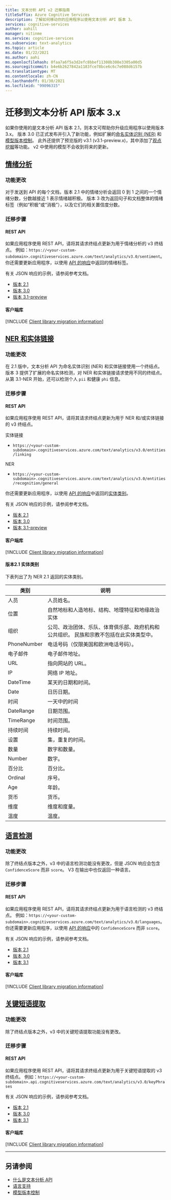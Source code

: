 ```yaml
---
title: 文本分析 API v2 迁移指南
titleSuffix: Azure Cognitive Services
description: 了解如何移动你的应用程序以使用文本分析 API 版本 3。
services: cognitive-services
author: aahill
manager: nitinme
ms.service: cognitive-services
ms.subservice: text-analytics
ms.topic: article
ms.date: 01/22/2021
ms.author: aahi
ms.openlocfilehash: 0faa7a6f5a3d2efc8bbef11308b308e3305a00d5
ms.sourcegitcommit: b4e6b2627842a1183fce78bce6c6c7e088d6157b
ms.translationtype: MT
ms.contentlocale: zh-CN
ms.lasthandoff: 01/30/2021
ms.locfileid: "99096315"
---
```

# <a name="migrate-to-version-3x-of-the-text-analytics-api"></a>迁移到文本分析 API 版本 3.x

如果你使用的是文本分析 API 版本 2.1，则本文可帮助你升级应用程序以使用版本 3.x。 版本 3.0 已正式发布并引入了新功能，例如扩展的[命名实体识别 (NER)](how-tos/text-analytics-how-to-entity-linking.md#named-entity-recognition-features-and-versions) 和[模型版本控制](concepts/model-versioning.md)。 此外还提供了预览版的 v3.1 (v3.1-preview.x)，其中添加了[观点挖掘](how-tos/text-analytics-how-to-sentiment-analysis.md#sentiment-analysis-versions-and-features)等功能。 v2 中使用的模型不会收到将来的更新。 

## <a name="sentiment-analysis"></a>[情绪分析](#tab/sentiment-analysis)

### <a name="feature-changes"></a>功能更改 

对于发送到 API 的每个文档，版本 2.1 中的情绪分析会返回 0 到 1 之间的一个情绪分数，分数越接近 1 表示情绪越积极。 版本 3 改为返回句子和文档整体的情绪标签（例如“积极”或“消极”），以及它们的相关置信度分数。 

### <a name="steps-to-migrate"></a>迁移步骤

#### <a name="rest-api"></a>REST API

如果应用程序使用 REST API，请将其请求终结点更新为用于情绪分析的 v3 终结点。 例如：`https://<your-custom-subdomain>.cognitiveservices.azure.com/text/analytics/v3.0/sentiment`。 你还需要更新应用程序，以使用 [API 的响应](how-tos/text-analytics-how-to-sentiment-analysis.md#view-the-results)中返回的情绪标签。 

有关 JSON 响应的示例，请参阅参考文档。
* [版本 2.1](https://westcentralus.dev.cognitive.microsoft.com/docs/services/TextAnalytics-v2-1/operations/56f30ceeeda5650db055a3c9)
* [版本 3.0](https://westus.dev.cognitive.microsoft.com/docs/services/TextAnalytics-v3-0/operations/Sentiment) 
* [版本 3.1-preview](https://westcentralus.dev.cognitive.microsoft.com/docs/services/TextAnalytics-v3-1-preview-3/operations/Sentiment)

#### <a name="client-libraries"></a>客户端库

[!INCLUDE [Client library migration information](includes/client-library-migration-section.md)]

## <a name="ner-and-entity-linking"></a>[NER 和实体链接](#tab/named-entity-recognition)

### <a name="feature-changes"></a>功能更改

在 2.1 版中，文本分析 API 为命名实体识别 (NER) 和实体链接使用一个终结点。 版本 3 提供了扩展的命名实体检测，对 NER 和实体链接请求使用不同的终结点。 从第 3.1-NER 开始，还可以检测个人 `pii` 和健康 `phi` 信息。 

### <a name="steps-to-migrate"></a>迁移步骤

#### <a name="rest-api"></a>REST API

如果应用程序使用 REST API，请将其请求终结点更新为用于 NER 和/或实体链接的 v3 终结点。

实体链接
* `https://<your-custom-subdomain>.cognitiveservices.azure.com/text/analytics/v3.0/entities/linking`

NER
* `https://<your-custom-subdomain>.cognitiveservices.azure.com/text/analytics/v3.0/entities/recognition/general`

你还需要更新应用程序，以使用 [API 的响应](how-tos/text-analytics-how-to-entity-linking.md#view-results)中返回的[实体类别](named-entity-types.md)。

有关 JSON 响应的示例，请参阅参考文档。
* [版本 2.1](https://westcentralus.dev.cognitive.microsoft.com/docs/services/TextAnalytics-v2-1/operations/5ac4251d5b4ccd1554da7634)
* [版本 3.0](https://westus.dev.cognitive.microsoft.com/docs/services/TextAnalytics-v3-0/operations/EntitiesRecognitionGeneral) 
* [版本 3.1-preview](https://westcentralus.dev.cognitive.microsoft.com/docs/services/TextAnalytics-v3-1-preview-3/operations/EntitiesRecognitionGeneral)

#### <a name="client-libraries"></a>客户端库

[!INCLUDE [Client library migration information](includes/client-library-migration-section.md)]

#### <a name="version-21-entity-categories"></a>版本2.1 实体类别

下表列出了为 NER 2.1 返回的实体类别。

| 类别   | 说明                          |
|------------|--------------------------------------|
| 人员   |   人员姓名。  |
|位置    | 自然地标和人造地标、结构、地理特征和地缘政治实体 |
|组织 | 公司、政治团体、乐队、体育俱乐部、政府机构和公共组织。 民族和宗教不包括在此实体类型中。 |
| PhoneNumber | 电话号码（仅限美国和欧洲电话号码）。 |
| 电子邮件 | 电子邮件地址。 |
| URL | 指向网站的 URL。 |
| IP | 网络 IP 地址。 |
| DateTime | 某天的日期和时间。| 
| Date | 日历日期。 |
| 时间 | 一天中的时间 |
| DateRange | 日期范围。 |
| TimeRange | 时间范围。 |
| 持续时间 | 持续时间。 |
| 设置 | 集，重复的时间。 |
| 数量 | 数字和数量。 |
| Number | 数字。 |
| 百分比 | 百分比。|
| Ordinal | 序号。 |
| Age | 年龄。 |
| 货币 | 货币。 |
| 维度 | 维度和度量。 |
| 温度 | 温度。 |

## <a name="language-detection"></a>[语言检测](#tab/language-detection)

### <a name="feature-changes"></a>功能更改 

除了终结点版本之外，v3 中的语言检测功能没有更改，但是 JSON 响应会包含 `ConfidenceScore` 而非 `score`。 V3 在输出中也仅返回一种语言。 

### <a name="steps-to-migrate"></a>迁移步骤

#### <a name="rest-api"></a>REST API

如果应用程序使用 REST API，请将其请求终结点更新为用于语言检测的 v3 终结点。 例如：`https://<your-custom-subdomain>.cognitiveservices.azure.com/text/analytics/v3.0/languages`。 你还需要更新应用程序，以使用 [API 的响应](how-tos/text-analytics-how-to-language-detection.md#step-3-view-the-results)中的 `ConfidenceScore` 而非 `score`。 

有关 JSON 响应的示例，请参阅参考文档。
* [版本 2.1](https://westcentralus.dev.cognitive.microsoft.com/docs/services/TextAnalytics-v2-1/operations/56f30ceeeda5650db055a3c7)
* [版本 3.0](https://westus.dev.cognitive.microsoft.com/docs/services/TextAnalytics-v3-0/operations/Languages) 
* [版本 3.1](https://westcentralus.dev.cognitive.microsoft.com/docs/services/TextAnalytics-v3-1-preview-3/operations/Languages)

#### <a name="client-libraries"></a>客户端库

[!INCLUDE [Client library migration information](includes/client-library-migration-section.md)]

## <a name="key-phrase-extraction"></a>[关键短语提取](#tab/key-phrase-extraction)

### <a name="feature-changes"></a>功能更改 

除了终结点版本之外，v3 中的关键短语提取功能没有更改。

### <a name="steps-to-migrate"></a>迁移步骤

#### <a name="rest-api"></a>REST API

如果应用程序使用 REST API，请将其请求终结点更新为用于关键短语提取的 v3 终结点。 例如：`https://<your-custom-subdomain>.api.cognitiveservices.azure.com/text/analytics/v3.0/keyPhrases`

有关 JSON 响应的示例，请参阅参考文档。
* [版本 2.1](https://westcentralus.dev.cognitive.microsoft.com/docs/services/TextAnalytics-v2-1/operations/56f30ceeeda5650db055a3c6)
* [版本 3.0](https://westus.dev.cognitive.microsoft.com/docs/services/TextAnalytics-v3-0/operations/KeyPhrases) 
* [版本 3.1](https://westcentralus.dev.cognitive.microsoft.com/docs/services/TextAnalytics-v3-1-preview-1/operations/KeyPhrases)

#### <a name="client-libraries"></a>客户端库

[!INCLUDE [Client library migration information](includes/client-library-migration-section.md)]

---

## <a name="see-also"></a>另请参阅

* [什么是文本分析 API](overview.md)
* [语言支持](language-support.md)
* [模型版本控制](concepts/model-versioning.md)
